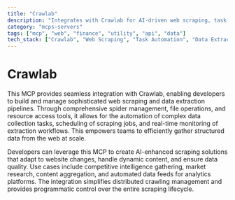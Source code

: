 ```yaml
---
title: "Crawlab"
description: "Integrates with Crawlab for AI-driven web scraping, task automation, and data extraction workflows via spider management and file operations."
category: "mcps-servers"
tags: ["mcp", "web", "finance", "utility", "api", "data"]
tech_stack: ["Crawlab", "Web Scraping", "Task Automation", "Data Extraction", "Distributed Systems"]
---
```


# Crawlab

This MCP provides seamless integration with Crawlab, enabling developers to build and manage sophisticated web scraping and data extraction pipelines. Through comprehensive spider management, file operations, and resource access tools, it allows for the automation of complex data collection tasks, scheduling of scraping jobs, and real-time monitoring of extraction workflows. This empowers teams to efficiently gather structured data from the web at scale.

Developers can leverage this MCP to create AI-enhanced scraping solutions that adapt to website changes, handle dynamic content, and ensure data quality. Use cases include competitive intelligence gathering, market research, content aggregation, and automated data feeds for analytics platforms. The integration simplifies distributed crawling management and provides programmatic control over the entire scraping lifecycle.
